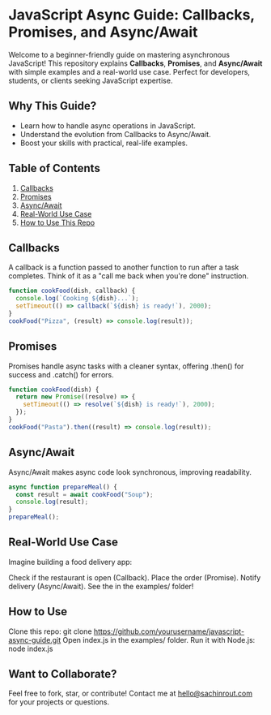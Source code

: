 # JavaScript Async Guide: Callbacks, Promises, and Async/Await

Welcome to a beginner-friendly guide on mastering asynchronous JavaScript! This repository explains **Callbacks**, **Promises**, and **Async/Await** with simple examples and a real-world use case. Perfect for developers, students, or clients seeking JavaScript expertise.

## Why This Guide?
- Learn how to handle async operations in JavaScript.
- Understand the evolution from Callbacks to Async/Await.
- Boost your skills with practical, real-life examples.

## Table of Contents
1. [Callbacks](#callbacks)
2. [Promises](#promises)
3. [Async/Await](#asyncawait)
4. [Real-World Use Case](#real-world-use-case)
5. [How to Use This Repo](#how-to-use)

## Callbacks
A callback is a function passed to another function to run after a task completes. Think of it as a "call me back when you're done" instruction.

```javascript
function cookFood(dish, callback) {
  console.log(`Cooking ${dish}...`);
  setTimeout(() => callback(`${dish} is ready!`), 2000);
}
cookFood("Pizza", (result) => console.log(result));
```
## Promises
Promises handle async tasks with a cleaner syntax, offering .then() for success and .catch() for errors.

```javascript
function cookFood(dish) {
  return new Promise((resolve) => {
    setTimeout(() => resolve(`${dish} is ready!`), 2000);
  });
}
cookFood("Pasta").then((result) => console.log(result));
```
## Async/Await
Async/Await makes async code look synchronous, improving readability.

```javascript
async function prepareMeal() {
  const result = await cookFood("Soup");
  console.log(result);
}
prepareMeal();
```
## Real-World Use Case
Imagine building a food delivery app:

Check if the restaurant is open (Callback).
Place the order (Promise).
Notify delivery (Async/Await).
See the  in the examples/ folder!

## How to Use
Clone this repo: git clone https://github.com/yourusername/javascript-async-guide.git
Open index.js in the examples/ folder.
Run it with Node.js: node index.js

## Want to Collaborate?
Feel free to fork, star, or contribute! Contact me at hello@sachinrout.com for your projects or questions.
